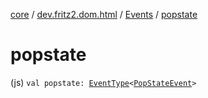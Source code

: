 [core](../../index.md) / [dev.fritz2.dom.html](../index.md) / [Events](index.md) / [popstate](./popstate.md)

# popstate

(js) `val popstate: `[`EventType`](../-event-type/index.md)`<`[`PopStateEvent`](https://kotlinlang.org/api/latest/jvm/stdlib/org.w3c.dom/-pop-state-event/index.html)`>`